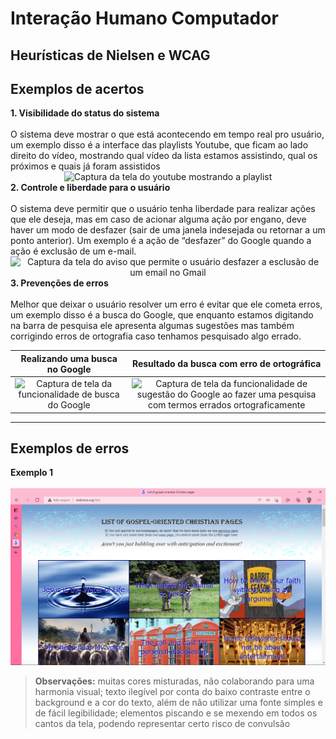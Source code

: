 <h1>Interação Humano Computador</h1>

## Heurísticas de Nielsen e WCAG

## Exemplos de acertos


   <summary><b>1. Visibilidade do status do sistema</b></summary>
    <br>
    O sistema deve mostrar o que está acontecendo em tempo real pro usuário, um exemplo disso é a interface das playlists Youtube, que ficam ao lado direito do vídeo, mostrando qual vídeo da lista estamos assistindo, qual os próximos e quais já foram assistidos

  <div align="center">
    <img alt="Captura da tela do youtube mostrando a playlist" src="https://github.com/Mikkenz/Bertoti/blob/main/IHC/Heuristica/Heuristica.png">
  </div>


   <summary><b>2. Controle e liberdade para o usuário</b></summary>
    <br>
    O sistema deve permitir que o usuário tenha liberdade para realizar ações que ele deseja, mas em caso de acionar alguma ação por engano, deve haver um modo de desfazer (sair de uma janela indesejada ou retornar a um ponto anterior). Um exemplo é a ação de “desfazer” do Google quando a ação é exclusão de um e-mail.

  <div align="center">
    <img alt="Captura da tela do aviso que permite o usuário desfazer a esclusão de um email no Gmail" src="https://user-images.githubusercontent.com/69374340/174390768-69c3d030-04cb-4148-a292-b4146723795d.png">
  </div>


   <summary><b>3. Prevenções de erros</b></summary>
    <br>
    Melhor que deixar o usuário resolver um erro é evitar que ele cometa erros, um exemplo disso é a busca do Google, que enquanto estamos digitando na barra de pesquisa ele apresenta algumas sugestões mas também corrigindo erros de ortografia caso tenhamos pesquisado algo errado.

  <div align="center">

|                                                                 Realizando uma busca no Google                                                                 |                                                                                         Resultado da busca com erro de ortográfica                                                                                          |
| :------------------------------------------------------------------------------------------------------------------------------------------------------------: | :-------------------------------------------------------------------------------------------------------------------------------------------------------------------------------------------------------------------------: |
| ![Captura de tela da funcionalidade de busca do Google](https://user-images.githubusercontent.com/69374340/174390776-748984f4-284e-45eb-b9ab-763c6857c3f3.png) | ![Captura de tela da funcionalidade de sugestão do Google ao fazer uma pesquisa com termos errados ortograficamente](https://user-images.githubusercontent.com/69374340/174390777-a6f9339e-904c-47c1-a406-b2b48a12b482.png) |

</div>

---

## Exemplos de erros

   <summary><b>Exemplo 1</b></summary>
    <br>

  <div align="center">
    <img alt="Captura de tela de site com muitas cores, elementos piscando, rodando, entre outros exageros" src="https://github.com/Mikkenz/Bertoti/blob/main/IHC/Heuristicas/dokimos.png">
  </div>

> **Observações:** muitas cores misturadas, não colaborando para uma harmonia visual; texto ilegível por conta do baixo contraste entre o background e a cor do texto, além de não utilizar uma fonte simples e de fácil legibilidade; elementos piscando e se mexendo em todos os cantos da tela, podendo representar certo risco de convulsão